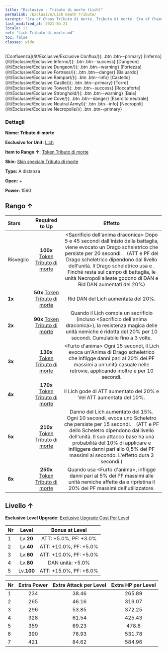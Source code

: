 ```yaml
---
title: "Esclusivo - Tributo di morte (Lich)"
permalink: /Exclusive/Lich Death Tribute/
excerpt: "Era of Chaos Tributo di morte. Tributo di morte. Era of Chaos Esclusivo Tributo di morte. Lich Esclusivo."
last_modified_at: 2021-04-21
locale: it
ref: "Lich Tributo di morte.md"
toc: false
classes: wide
---
```

 [Confluenza](/it/Exclusive/Exclusive Conflux/){: .btn .btn--primary} [Inferno](/it/Exclusive/Exclusive Inferno/){: .btn .btn--success} [Dungeon](/it/Exclusive/Exclusive Dungeon/){: .btn .btn--warning} [Fortezza](/it/Exclusive/Exclusive Fortress/){: .btn .btn--danger} [Baluardo](/it/Exclusive/Exclusive Rampart/){: .btn .btn--info} [Castello](/it/Exclusive/Exclusive Castle/){: .btn .btn--primary} [Torre](/it/Exclusive/Exclusive Tower/){: .btn .btn--success} [Roccaforte](/it/Exclusive/Exclusive Stronghold/){: .btn .btn--warning} [Baia](/it/Exclusive/Exclusive Cove/){: .btn .btn--danger} [Esercito neutrale](/it/Exclusive/Exclusive Neutral Army/){: .btn .btn--info} [Necropoli](/it/Exclusive/Exclusive Necropolis/){: .btn .btn--primary} 

### Dettagli
 **Nome: Tributo di morte** 

 **Esclusivo for Unit:** [Lich](/it/units/Lich/) 

 **Item to Rango ↑:** [Token Tributo di morte](/it/Items/con_978/)

 **Skin:** [Skin speciale Tributo di morte](/it/Items/con_646/)

 **Type:** A distanza

 **Open:** +

 **Power:** 1560

## Rango ↑

  |     Stars    |  Required to Up | Effetto |
  |:-------------|:---------------:|:---------------:|
  |  Risveglio  | **100x** [Token Tributo di morte](/it/Items/con_978/) | <Sacrificio dell'anima draconica> Dopo 5 e 45 secondi dall'inizio della battaglia, viene evocato un Drago scheletrico che persiste per 20 secondi.　(ATT e PF del Drago scheletrico dipendono dal livello dell'unità. Il Drago scheletrico usa <Paura> e <Perforazione>. Finché resta sul campo di battaglia, le unità Necropoli alleate godono di DAN e Rid DAN aumentati del 20%) |
  | **1x** <i class="fas fa-star"/> | **50x** [Token Tributo di morte](/it/Items/con_978/) | Rid DAN del Lich aumentata del 20%. |
  | **2x** <i class="fas fa-star"/> | **90x** [Token Tributo di morte](/it/Items/con_978/) | Quando il Lich compie un sacrificio (incluso <Sacrificio dell'anima draconica>), la resistenza magica delle unità nemiche è ridotta del 20% per 10 secondi. Cumulabile fino a 3 volte. |
  | **3x** <i class="fas fa-star"/> | **130x** [Token Tributo di morte](/it/Items/con_978/) | <Furto d'anima> Ogni 15 secondi, il Lich evoca un'Anima di Drago scheletrico che infligge danni pari al 20% dei PF massimi a un'unità casuale nelle retrovie, applicando inoltre <Impedimento> e <Morale basso> per 10 secondi. |
  | **4x** <i class="fas fa-star"/> | **170x** [Token Tributo di morte](/it/Items/con_978/) | Il Lich gode di ATT aumentato del 20% e Vel ATT aumentata del 10%. |
  | **5x** <i class="fas fa-star"/> | **210x** [Token Tributo di morte](/it/Items/con_978/) | Danno del Lich aumentato del 15%. Ogni 10 secondi, evoca uno Scheletro che persiste per 15 secondi.　(ATT e PF dello Scheletro dipendono dal livello dell'unità. Il suo attacco base ha una probabilità del 10% di applicare <Sanguinamento> e infliggere danni pari allo 0,5% dei PF massimi al secondo. L'effetto dura 3 secondi.) |
  | **6x** <i class="fas fa-star"/> | **250x** [Token Tributo di morte](/it/Items/con_978/) | Quando usa <Furto d'anima>, infligge danni pari al 5% dei PF massimi alle unità nemiche affette da <Morale basso> e ripristina il 20% dei PF massimi dell'utilizzatore. |


## Livello ↑
 **Esclusivo Level Upgrade:** [Exclusive Upgrade Cost Per Level](/Exclusive/ExclusiveUpgradeCostPerLevel/)

  |  Nr  |   Level  | Bonus at Level |
  |:-----|:--------:|:--------------:|
  | 1 | Lv.**20** | ATT: +5.0%, PF: +3.0% |
  | 2 | Lv.**40** | ATT: +10.0%, PF: +5.0% |
  | 3 | Lv.**60** | ATT: +10.0%, PF: +5.0% |
  | 4 | Lv.**80** | DAN unità: +5.0% |
  | 5 | Lv.**100** | ATT: +15.0%, PF: +8.0% |


  |  Nr  |  Extra Power | Extra Attack per Level | Extra HP per Level |
  |:-----|:--------:|:--------:|:--------:|
  | 1 | 234 | 38.46 | 265.89 |
  | 2 | 265 | 46.16 | 319.07 |
  | 3 | 296 | 53.85 | 372.25 |
  | 4 | 328 | 61.54 | 425.43 |
  | 5 | 359 | 69.23 | 478.6 |
  | 6 | 390 | 76.93 | 531.78 |
  | 7 | 421 | 84.62 | 584.96 |


